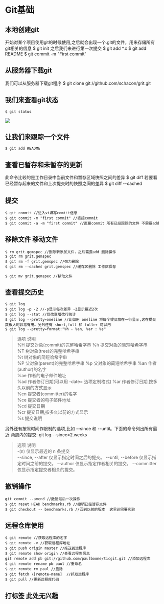# Git基础
## 本地创建git
开始对某个项目使用git的时候使用,之后就会出现一个.git的文件，用来存储所有git相关的信息
	$ git init
之后我们来进行第一次提交
	$ git add *.c
	$ git add README
	$ git commit -m "First commit"
## 从服务器下载git
我们可以从服务器下载git程序
	$ git clone git://github.com/schacon/grit.git

## 我们来查看git状态
	$ git status
![][image-1]

## 让我们来跟踪一个文件
	$ git add README

## 查看已暂存和未暂存的更新
此命令比较的是工作目录中当前文件和暂存区域快照之间的差异
	$ git diff
若要看已经暂存起来的文件和上次提交时的快照之间的差异
	$ git diff --cached

## 提交
	$ git commit //进入vi填写comiit信息
	$ git commit -m "first commit" //直接commit
	$ git commit -a -m "first commit" //直接commit 所有已经跟踪的文件 不需要add

## 移除文件 移动文件
	$ rm grit.gemspec //删除新添加文件，之后需要add 删除操作
	$ git rm grit.gemspec
	$ git rm -f grit.gemspec //强力删除
	$ git rm --cached grit.gemspec //缓存区删除 工作区保存

	$ git mv grit.gemspec //移动文件

## 查看提交历史
	$ git log
	$ git log -p -2 //-p显示每次差异 -2显示最近2次
	$ git log --stat //仅改变增改行统计
	$ git log --pretty=oneline //比如用 oneline 将每个提交放在一行显示,这在提交数很大时非常有用。另外还有 short,full 和 fuller 可以用
	$ git log --pretty=format:"%h - %an, %ar : %s"

> 选项 说明  
> %H 提交对象(commit)的完整哈希字串 %h 提交对象的简短哈希字串  
> %T 树对象(tree)的完整哈希字串  
> %t 树对象的简短哈希字串  
> %P 父对象(parent)的完整哈希字串 %p 父对象的简短哈希字串
> %an 作者(author)的名字  
> %ae 作者的电子邮件地址  
> %ad 作者修订日期(可以用 -date= 选项定制格式) %ar 作者修订日期,按多久以前的方式显示  
> %cn 提交者(committer)的名字  
> %ce 提交者的电子邮件地址  
> %cd 提交日期  
> %cr 提交日期,按多久以前的方式显示  
> %s 提交说明

另外还有按照时间作限制的选项,比如 --since 和 --until。下面的命令列出所有最近 两周内的提交:
	git log --since=2.weeks

> 选项 说明  
> -(n) 仅显示最近的 n 条提交  
> --since, --after 仅显示指定时间之后的提交。 --until, --before 仅显示指定时间之前的提交。 --author 仅显示指定作者相关的提交。 --committer 仅显示指定提交者相关的提交。

## 撤销操作
	git commit --amend //撤销最后一次操作
	$ git reset HEAD benchmarks.rb //撤销已经暂存文件
	$ git checkout -- benchmarks.rb //回到以前的版本  这里还需要实验

## 远程仓库使用
	$ git remote //获取远程库的名字
	$ git remote -v //获取远程库地址
	$ git push origin master //推送到远程库
	$ git remote show origin //查看远程库信息
	git remote add pb git://github.com/paulboone/ticgit.git //添加远程库
	$ git remote rename pb paul //重命名
	$ git remote rm paul //删除
	$ git fetch \[remote-name]  //抓取远程库
	$ git pull //更新远程库代码

## 打标签 此处无兴趣










[image-1]:	../git_lifecycle.tiff
